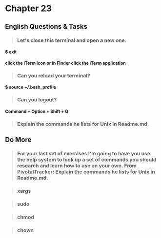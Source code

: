 # Chapter 23

## English Questions & Tasks

>### Let's close this terminal and open a new one.

#### $ exit

#### click the iTerm icon or in Finder click the iTerm application

>### Can you reload your terminal?

#### $ source ~/.bash_profile

>### Can you logout?

#### Command + Option + Shift + Q

>### Explain the commands he lists for Unix in Readme.md.



## Do More

>### For your last set of exercises I'm going to have you use the help system to look up a set of commands you should research and learn how to use on your own. From PivotalTracker: Explain the commands he lists for Unix in Readme.md.

>### xargs

####

>### sudo

####

>### chmod

####

>### chown

####

